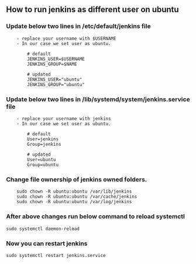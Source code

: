 ## How to run jenkins as different user on ubuntu


### Update below two lines in /etc/default/jenkins file
```
    - replace your username with $USERNAME  
    - In our case we set user as ubuntu.
    
        # default 
        JENKINS_USER=$USERNAME
        JENKINS_GROUP=$NAME

        # updated
        JENKINS_USER="ubuntu"
        JENKINS_GROUP="ubuntu"
```

### Update below two lines in /lib/systemd/system/jenkins.service file

```
    - replace your username with jenkins  
    - In our case we set user as ubuntu.

        # default 
        User=jenkins
        Group=jenkins

        # updated
        User=ubuntu
        Group=ubuntu

```
### Change file ownership of jenkins owned folders.

```
    sudo chown -R ubuntu:ubuntu /var/lib/jenkins
    sudo chown -R ubuntu:ubuntu /var/cache/jenkins
    sudo chown -R ubuntu:ubuntu /var/log/jenkins

```

### After above changes run below command to reload systemctl

```
sudo systemctl daemon-reload

```

### Now you can restart jenkins
```
sudo systemctl restart jenkins.service

```